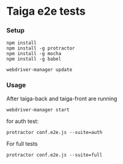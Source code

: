 # Taiga e2e tests #

### Setup ###

```
npm install
npm install -g protractor
npm install -g mocha
npm install -g babel

webdriver-manager update
```

### Usage ###

After taiga-back and taiga-front are running

```
webdriver-manager start
```

for auth test:

```
protractor conf.e2e.js --suite=auth
```

For full tests

```
protractor conf.e2e.js --suite=full
```
